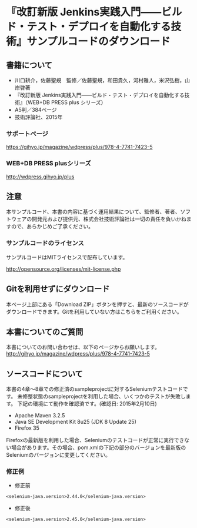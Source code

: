 # 『改訂新版 Jenkins実践入門――ビルド・テスト・デプロイを自動化する技術』サンプルコードのダウンロード

## 書籍について
- 川口耕介，佐藤聖規　監修／佐藤聖規，和田貴久，河村雅人，米沢弘樹，山岸啓著
- 『改訂新版 Jenkins実践入門――ビルド・テスト・デプロイを自動化する技術』（WEB+DB PRESS plus シリーズ）
- A5判／384ページ
- 技術評論社、2015年

### サポートページ
https://gihyo.jp/magazine/wdpress/plus/978-4-7741-7423-5

### WEB+DB PRESS plusシリーズ
http://wdpress.gihyo.jp/plus

## 注意
本サンプルコード、本書の内容に基づく運用結果について、監修者、著者、ソフトウェアの開発元および提供元、株式会社技術評論社は一切の責任を負いかねますので、あらかじめご了承ください。

### サンプルコードのライセンス
サンプルコードはMITライセンスで配布しています。

http://opensource.org/licenses/mit-license.php

## Gitを利用せずにダウンロード
本ページ上部にある「Download ZIP」ボタンを押すと、最新のソースコードがダウンロードできます。Gitを利用していない方はこちらをご利用ください。

## 本書についてのご質問
本書についてのお問い合わせは、以下のページからお願いします。
http://gihyo.jp/magazine/wdpress/plus/978-4-7741-7423-5

## ソースコードについて
本書の4章〜8章での修正済のsampleprojectに対するSeleniumテストコードです。
未修整状態のsampleprojectを利用した場合、いくつかのテストが失敗します。
下記の環境にて動作を確認済です。(確認日: 2015年2月10日)
* Apache Maven 3.2.5
* Java SE Development Kit 8u25 (JDK 8 Update 25)
* Firefox 35

Firefoxの最新版を利用した場合、Seleniumのテストコードが正常に実行できない場合があります。その場合、pom.xmlの下記の部分のバージョンを最新版のSeleniumのバージョンに変更してください。

### 修正例

* 修正前
```
<selenium-java.version>2.44.0</selenium-java.version>
```

* 修正後
```
<selenium-java.version>2.45.0</selenium-java.version>
```
